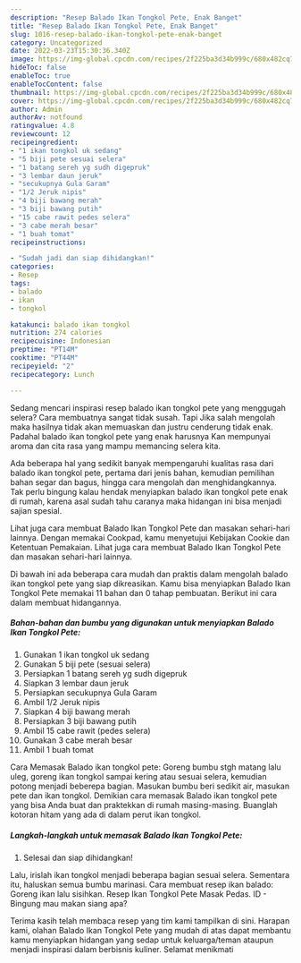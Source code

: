 ```yaml
---
description: "Resep Balado Ikan Tongkol Pete, Enak Banget"
title: "Resep Balado Ikan Tongkol Pete, Enak Banget"
slug: 1016-resep-balado-ikan-tongkol-pete-enak-banget
category: Uncategorized
date: 2022-03-23T15:30:36.340Z
image: https://img-global.cpcdn.com/recipes/2f225ba3d34b999c/680x482cq70/balado-ikan-tongkol-pete-foto-resep-utama.jpg
hideToc: false
enableToc: true
enableTocContent: false
thumbnail: https://img-global.cpcdn.com/recipes/2f225ba3d34b999c/680x482cq70/balado-ikan-tongkol-pete-foto-resep-utama.jpg
cover: https://img-global.cpcdn.com/recipes/2f225ba3d34b999c/680x482cq70/balado-ikan-tongkol-pete-foto-resep-utama.jpg
author: Admin
authorAv: notfound
ratingvalue: 4.8
reviewcount: 12
recipeingredient:
- "1 ikan tongkol uk sedang"
- "5 biji pete sesuai selera"
- "1 batang sereh yg sudh digepruk"
- "3 lembar daun jeruk"
- "secukupnya Gula Garam"
- "1/2 Jeruk nipis"
- "4 biji bawang merah"
- "3 biji bawang putih"
- "15 cabe rawit pedes selera"
- "3 cabe merah besar"
- "1 buah tomat"
recipeinstructions:

- "Sudah jadi dan siap dihidangkan!"
categories:
- Resep
tags:
- balado
- ikan
- tongkol

katakunci: balado ikan tongkol 
nutrition: 274 calories
recipecuisine: Indonesian
preptime: "PT14M"
cooktime: "PT44M"
recipeyield: "2"
recipecategory: Lunch

---
```



Sedang mencari inspirasi resep balado ikan tongkol pete yang menggugah selera? Cara membuatnya sangat tidak susah. Tapi Jika salah mengolah maka hasilnya tidak akan memuaskan dan justru cenderung tidak enak. Padahal balado ikan tongkol pete yang enak harusnya Kan mempunyai aroma dan cita rasa yang mampu memancing selera kita.


Ada beberapa hal yang sedikit banyak mempengaruhi kualitas rasa dari balado ikan tongkol pete, pertama dari jenis bahan, kemudian pemilihan bahan segar dan bagus, hingga cara mengolah dan menghidangkannya. Tak perlu bingung kalau hendak menyiapkan balado ikan tongkol pete enak di rumah, karena asal sudah tahu caranya maka hidangan ini bisa menjadi sajian spesial.

Lihat juga cara membuat Balado Ikan Tongkol Pete dan masakan sehari-hari lainnya. Dengan memakai Cookpad, kamu menyetujui Kebijakan Cookie dan Ketentuan Pemakaian. Lihat juga cara membuat Balado Ikan Tongkol Pete dan masakan sehari-hari lainnya.


Di bawah ini ada beberapa cara mudah dan praktis dalam mengolah balado ikan tongkol pete yang siap dikreasikan. Kamu bisa menyiapkan Balado Ikan Tongkol Pete memakai 11 bahan dan 0 tahap pembuatan. Berikut ini cara dalam membuat hidangannya.

<!--inarticleads1-->

##### Bahan-bahan dan bumbu yang digunakan untuk menyiapkan Balado Ikan Tongkol Pete:

1. Gunakan 1 ikan tongkol uk sedang
1. Gunakan 5 biji pete (sesuai selera)
1. Persiapkan 1 batang sereh yg sudh digepruk
1. Siapkan 3 lembar daun jeruk
1. Persiapkan secukupnya Gula Garam
1. Ambil 1/2 Jeruk nipis
1. Siapkan 4 biji bawang merah
1. Persiapkan 3 biji bawang putih
1. Ambil 15 cabe rawit (pedes selera)
1. Gunakan 3 cabe merah besar
1. Ambil 1 buah tomat


Cara Memasak Balado ikan tongkol pete: Goreng bumbu stgh matang lalu uleg, goreng ikan tongkol sampai kering atau sesuai selera, kemudian potong menjadi beberepa bagian. Masukan bumbu beri sedikit air, masukan pete dan ikan tongkol. Demikian cara memasak Balado ikan tongkol pete yang bisa Anda buat dan praktekkan di rumah masing-masing. Buanglah kotoran hitam yang ada di dalam perut ikan tongkol. 

<!--inarticleads2-->

##### Langkah-langkah untuk memasak Balado Ikan Tongkol Pete:


1. Selesai dan siap dihidangkan!

Lalu, irislah ikan tongkol menjadi beberapa bagian sesuai selera. Sementara itu, haluskan semua bumbu marinasi. Cara membuat resep ikan balado: Goreng ikan lalu sisihkan. Resep Ikan Tongkol Pete Masak Pedas. ID - Bingung mau makan siang apa? 

Terima kasih telah membaca resep yang tim kami tampilkan di sini. Harapan kami, olahan Balado Ikan Tongkol Pete yang mudah di atas dapat membantu kamu menyiapkan hidangan yang sedap untuk keluarga/teman ataupun menjadi inspirasi dalam berbisnis kuliner. Selamat menikmati
